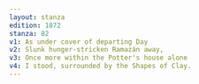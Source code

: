 ```yaml
---
layout: stanza
edition: 1872
stanza: 82
v1: As under cover of departing Day
v2: Slunk hunger-stricken Ramazán away,
v3: Once more within the Potter's house alone
v4: I stood, surrounded by the Shapes of Clay.
---
```

